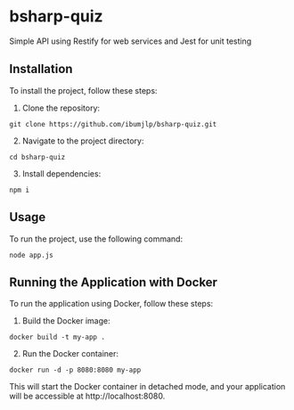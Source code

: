 # bsharp-quiz

Simple API using Restify for web services and Jest for unit testing

## Installation

To install the project, follow these steps:

1. Clone the repository:
```
git clone https://github.com/ibumjlp/bsharp-quiz.git
```

2. Navigate to the project directory:
```
cd bsharp-quiz
```

3. Install dependencies:
```
npm i
```

## Usage

To run the project, use the following command:

```
node app.js
```

## Running the Application with Docker

To run the application using Docker, follow these steps:

1. Build the Docker image:
```
docker build -t my-app .
```

2. Run the Docker container:
```
docker run -d -p 8080:8080 my-app
```

This will start the Docker container in detached mode, and your application will be accessible at http://localhost:8080.
